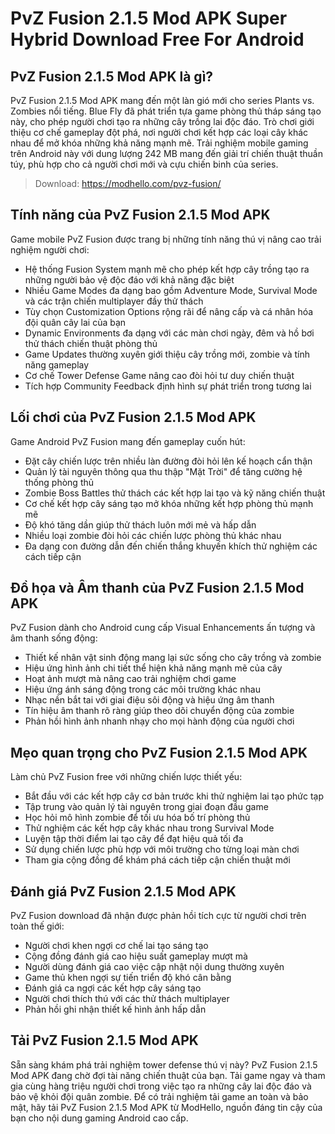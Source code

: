 # PvZ Fusion 2.1.5 Mod APK Super Hybrid Download Free For Android

## PvZ Fusion 2.1.5 Mod APK là gì?

PvZ Fusion 2.1.5 Mod APK mang đến một làn gió mới cho series Plants vs. Zombies nổi tiếng. Blue Fly đã phát triển tựa game phòng thủ tháp sáng tạo này, cho phép người chơi tạo ra những cây trồng lai độc đáo. Trò chơi giới thiệu cơ chế gameplay đột phá, nơi người chơi kết hợp các loại cây khác nhau để mở khóa những khả năng mạnh mẽ. Trải nghiệm mobile gaming trên Android này với dung lượng 242 MB mang đến giải trí chiến thuật thuần túy, phù hợp cho cả người chơi mới và cựu chiến binh của series.

>Download: https://modhello.com/pvz-fusion/

## Tính năng của PvZ Fusion 2.1.5 Mod APK

Game mobile PvZ Fusion được trang bị những tính năng thú vị nâng cao trải nghiệm người chơi:

* Hệ thống Fusion System mạnh mẽ cho phép kết hợp cây trồng tạo ra những người bảo vệ độc đáo với khả năng đặc biệt
* Nhiều Game Modes đa dạng bao gồm Adventure Mode, Survival Mode và các trận chiến multiplayer đầy thử thách
* Tùy chọn Customization Options rộng rãi để nâng cấp và cá nhân hóa đội quân cây lai của bạn
* Dynamic Environments đa dạng với các màn chơi ngày, đêm và hồ bơi thử thách chiến thuật phòng thủ
* Game Updates thường xuyên giới thiệu cây trồng mới, zombie và tính năng gameplay
* Cơ chế Tower Defense Game nâng cao đòi hỏi tư duy chiến thuật
* Tích hợp Community Feedback định hình sự phát triển trong tương lai

## Lối chơi của PvZ Fusion 2.1.5 Mod APK

Game Android PvZ Fusion mang đến gameplay cuốn hút:

* Đặt cây chiến lược trên nhiều làn đường đòi hỏi lên kế hoạch cẩn thận
* Quản lý tài nguyên thông qua thu thập "Mặt Trời" để tăng cường hệ thống phòng thủ
* Zombie Boss Battles thử thách các kết hợp lai tạo và kỹ năng chiến thuật
* Cơ chế kết hợp cây sáng tạo mở khóa những kết hợp phòng thủ mạnh mẽ
* Độ khó tăng dần giúp thử thách luôn mới mẻ và hấp dẫn
* Nhiều loại zombie đòi hỏi các chiến lược phòng thủ khác nhau
* Đa dạng con đường dẫn đến chiến thắng khuyến khích thử nghiệm các cách tiếp cận

## Đồ họa và Âm thanh của PvZ Fusion 2.1.5 Mod APK

PvZ Fusion dành cho Android cung cấp Visual Enhancements ấn tượng và âm thanh sống động:

* Thiết kế nhân vật sinh động mang lại sức sống cho cây trồng và zombie
* Hiệu ứng hình ảnh chi tiết thể hiện khả năng mạnh mẽ của cây
* Hoạt ảnh mượt mà nâng cao trải nghiệm chơi game
* Hiệu ứng ánh sáng động trong các môi trường khác nhau
* Nhạc nền bắt tai với giai điệu sôi động và hiệu ứng âm thanh
* Tín hiệu âm thanh rõ ràng giúp theo dõi chuyển động của zombie
* Phản hồi hình ảnh nhanh nhạy cho mọi hành động của người chơi

## Mẹo quan trọng cho PvZ Fusion 2.1.5 Mod APK

Làm chủ PvZ Fusion free với những chiến lược thiết yếu:

* Bắt đầu với các kết hợp cây cơ bản trước khi thử nghiệm lai tạo phức tạp
* Tập trung vào quản lý tài nguyên trong giai đoạn đầu game
* Học hỏi mô hình zombie để tối ưu hóa bố trí phòng thủ
* Thử nghiệm các kết hợp cây khác nhau trong Survival Mode
* Luyện tập thời điểm lai tạo cây để đạt hiệu quả tối đa
* Sử dụng chiến lược phù hợp với môi trường cho từng loại màn chơi
* Tham gia cộng đồng để khám phá cách tiếp cận chiến thuật mới

## Đánh giá PvZ Fusion 2.1.5 Mod APK

PvZ Fusion download đã nhận được phản hồi tích cực từ người chơi trên toàn thế giới:

* Người chơi khen ngợi cơ chế lai tạo sáng tạo
* Cộng đồng đánh giá cao hiệu suất gameplay mượt mà
* Người dùng đánh giá cao việc cập nhật nội dung thường xuyên
* Game thủ khen ngợi sự tiến triển độ khó cân bằng
* Đánh giá ca ngợi các kết hợp cây sáng tạo
* Người chơi thích thú với các thử thách multiplayer
* Phản hồi ghi nhận thiết kế hình ảnh hấp dẫn

## Tải PvZ Fusion 2.1.5 Mod APK

Sẵn sàng khám phá trải nghiệm tower defense thú vị này? PvZ Fusion 2.1.5 Mod APK đang chờ đợi tài năng chiến thuật của bạn. Tải game ngay và tham gia cùng hàng triệu người chơi trong việc tạo ra những cây lai độc đáo và bảo vệ khỏi đội quân zombie. Để có trải nghiệm tải game an toàn và bảo mật, hãy tải PvZ Fusion 2.1.5 Mod APK từ ModHello, nguồn đáng tin cậy của bạn cho nội dung gaming Android cao cấp.
